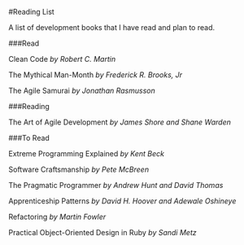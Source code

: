 #Reading List

A list of development books that I have read and plan to read.

###Read

Clean Code *by Robert C. Martin*

The Mythical Man-Month *by Frederick R. Brooks, Jr*

The Agile Samurai *by Jonathan Rasmusson*


###Reading

The Art of Agile Development *by James Shore and Shane Warden*

###To Read

Extreme Programming Explained *by Kent Beck*

Software Craftsmanship *by Pete McBreen*

The Pragmatic Programmer *by Andrew Hunt and David Thomas*

Apprenticeship Patterns *by David H. Hoover and Adewale Oshineye*

Refactoring *by Martin Fowler*

Practical Object-Oriented Design in Ruby *by Sandi Metz*
